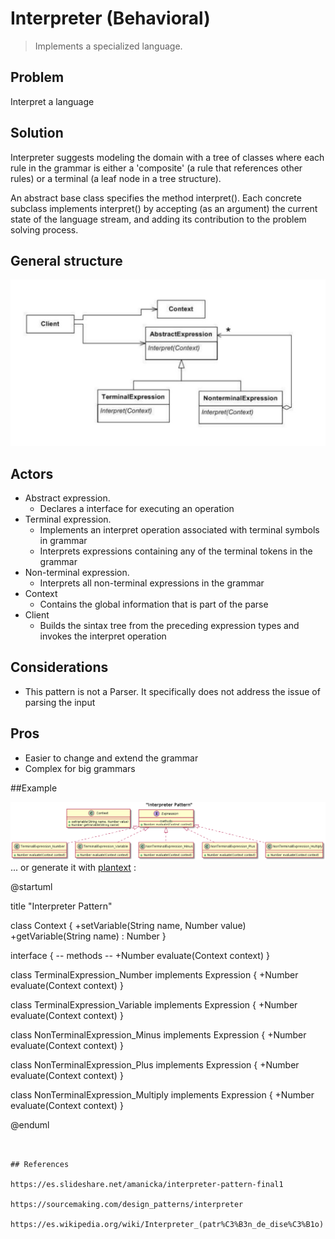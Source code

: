 # Interpreter (Behavioral)
>Implements a specialized language.

## Problem
Interpret a language 

## Solution
Interpreter suggests modeling the domain with a tree of classes where each rule in the grammar is 
either a 'composite' (a rule that references other rules) or a terminal (a leaf node in a tree structure). 

An abstract base class specifies the method interpret(). Each concrete subclass implements  interpret() 
by accepting (as an argument) the current state of the language stream, and adding its contribution 
to the problem solving process.

## General structure
![Interpreter General Diagram](interpreter.png)

## Actors

- Abstract expression. 
    - Declares a interface for executing an operation
- Terminal expression. 
    - Implements an interpret operation associated with terminal symbols in grammar
    - Interprets expressions containing any of the terminal tokens in the grammar
- Non-terminal expression.
    - Interprets all non-terminal expressions in the grammar
- Context
    - Contains the global information that is part of the parse
- Client
    - Builds the sintax tree from the preceding expression types and invokes the interpret operation
      
## Considerations

- This pattern is not a Parser. It specifically does not address the issue of parsing the input

## Pros

- Easier to change and extend the grammar
- Complex for big grammars 

##Example

![diagram](interpreter-example.png)
... or generate it with [plantext](https://www.planttext.com/) :

@startuml

title "Interpreter Pattern"

class Context  {
    +setVariable(String name, Number value)
    +getVariable(String name) : Number
}

interface  {
 -- methods --
 +Number evaluate(Context context)
}

class TerminalExpression_Number implements Expression {
    +Number evaluate(Context context)
}

class TerminalExpression_Variable implements Expression {
    +Number evaluate(Context context)
}

class NonTerminalExpression_Minus implements Expression {
    +Number evaluate(Context context)
}

class NonTerminalExpression_Plus implements Expression {
    +Number evaluate(Context context)
}

class NonTerminalExpression_Multiply implements Expression {
    +Number evaluate(Context context)
}

@enduml
```


## References

https://es.slideshare.net/amanicka/interpreter-pattern-final1

https://sourcemaking.com/design_patterns/interpreter

https://es.wikipedia.org/wiki/Interpreter_(patr%C3%B3n_de_dise%C3%B1o)

